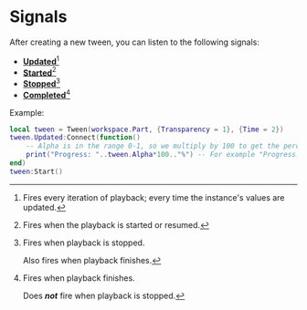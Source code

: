 # Signals

After creating a new tween, you can listen to the following signals:

* [**Updated**](#user-content-fn-1)[^1]
* [**Started**](#user-content-fn-2)[^2]
* [**Stopped**](#user-content-fn-3)[^3]
* [**Completed**](#user-content-fn-4)[^4]



Example:

```lua
local tween = Tween(workspace.Part, {Transparency = 1}, {Time = 2})
tween.Updated:Connect(function()
	-- Alpha is in the range 0-1, so we multiply by 100 to get the percentage.
	print("Progress: "..tween.Alpha*100.."%") -- For example "Progress: 50%".
end)
tween:Start()
```

[^1]: Fires every iteration of playback; every time the instance's values are updated.

[^2]: Fires when the playback is started or resumed.

[^3]: Fires when playback is stopped.

    Also fires when playback finishes.

[^4]: Fires when playback finishes.

    Does _**not**_ fire when playback is stopped.
